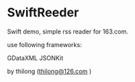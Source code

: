 SwiftReeder
===========

Swift demo, simple rss reader for 163.com.

use following frameworks:

  GDataXML 
  JSONKit
  
  by thilong (thilong@126.com )
